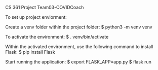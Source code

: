 CS 361 Project Team03-COVIDCoach



To set up project enviorment: 

Create a venv folder within the project folder:
$ python3 -m venv venv

To activate the environment:
$ . venv/bin/activate

Within the activated environment, use the following command to install Flask:
$ pip install Flask

Start running the application:
$ export FLASK_APP=app.py
$ flask run